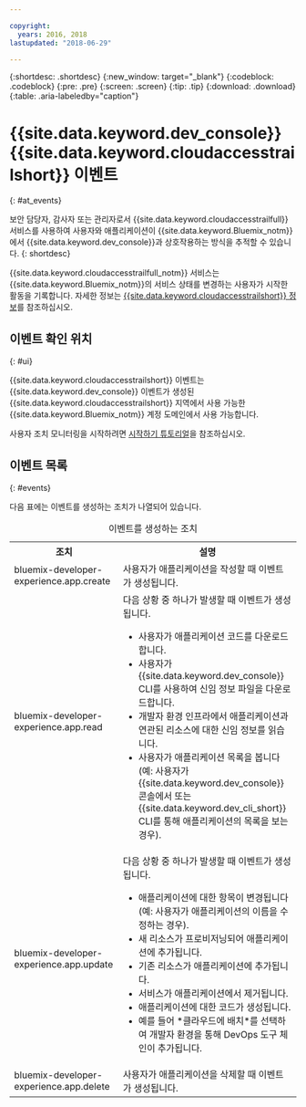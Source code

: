 ```yaml
---

copyright:
  years: 2016, 2018
lastupdated: "2018-06-29"

---
```


{:shortdesc: .shortdesc}
{:new_window: target="_blank"}
{:codeblock: .codeblock}
{:pre: .pre}
{:screen: .screen}
{:tip: .tip}
{:download: .download}
{:table: .aria-labeledby="caption"}

# {{site.data.keyword.dev_console}} {{site.data.keyword.cloudaccesstrailshort}} 이벤트
{: #at_events}

보안 담당자, 감사자 또는 관리자로서 {{site.data.keyword.cloudaccesstrailfull}} 서비스를 사용하여 사용자와 애플리케이션이 {{site.data.keyword.Bluemix_notm}}에서 {{site.data.keyword.dev_console}}과 상호작용하는 방식을 추적할 수 있습니다.
{: shortdesc}

{{site.data.keyword.cloudaccesstrailfull_notm}} 서비스는 {{site.data.keyword.Bluemix_notm}}의 서비스 상태를 변경하는 사용자가 시작한 활동을 기록합니다. 자세한 정보는 [{{site.data.keyword.cloudaccesstrailshort}} 정보](/docs/services/cloud-activity-tracker/activity_tracker_ov.html#activity_tracker_ov )를 참조하십시오.

## 이벤트 확인 위치
{: #ui}

{{site.data.keyword.cloudaccesstrailshort}} 이벤트는 {{site.data.keyword.dev_console}} 이벤트가 생성된 {{site.data.keyword.cloudaccesstrailshort}} 지역에서 사용 가능한 {{site.data.keyword.Bluemix_notm}} 계정 도메인에서 사용 가능합니다.

사용자 조치 모니터링을 시작하려면 [시작하기 튜토리얼](/docs/services/cloud-activity-tracker/index.html)을 참조하십시오.

## 이벤트 목록
{: #events}

다음 표에는 이벤트를 생성하는 조치가 나열되어 있습니다.

<table>
  <caption>이벤트를 생성하는 조치</caption>
  <tr>
    <th>조치</th>
	  <th>설명</th>
  <tr>
  <tr>
    <td>bluemix-developer-experience.app.create</td>
	  <td>사용자가 애플리케이션을 작성할 때 이벤트가 생성됩니다.</td>
  </tr>
  <tr>
    <td>bluemix-developer-experience.app.read</td>
	  <td>다음 상황 중 하나가 발생할 때 이벤트가 생성됩니다. </br><ul><li>사용자가 애플리케이션 코드를 다운로드합니다.</li> <li>사용자가 {{site.data.keyword.dev_console}} CLI를 사용하여 신임 정보 파일을 다운로드합니다.</li> <li>개발자 환경 인프라에서 애플리케이션과 연관된 리소스에 대한 신임 정보를 읽습니다.</li> <li>사용자가 애플리케이션 목록을 봅니다(예: 사용자가 {{site.data.keyword.dev_console}} 콘솔에서 또는 {{site.data.keyword.dev_cli_short}} CLI를 통해 애플리케이션의 목록을 보는 경우).</li></ul></td>
  </tr>
  <tr>
    <td>bluemix-developer-experience.app.update</td>
	  <td>다음 상황 중 하나가 발생할 때 이벤트가 생성됩니다. </br><ul><li>애플리케이션에 대한 항목이 변경됩니다(예: 사용자가 애플리케이션의 이름을 수정하는 경우). </li><li>새 리소스가 프로비저닝되어 애플리케이션에 추가됩니다.</li><li>기존 리소스가 애플리케이션에 추가됩니다.</li><li>서비스가 애플리케이션에서 제거됩니다.</li><li>애플리케이션에 대한 코드가 생성됩니다.</li><li>예를 들어 *클라우드에 배치*를 선택하여 개발자 환경을 통해 DevOps 도구 체인이 추가됩니다.</li></ul></td>
  </tr>
  <tr>
    <td>bluemix-developer-experience.app.delete</td>
	  <td>사용자가 애플리케이션을 삭제할 때 이벤트가 생성됩니다.</td>
  </tr>
</table>
